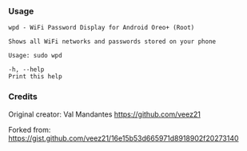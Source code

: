 ### Usage
````
wpd - WiFi Password Display for Android Oreo+ (Root)

Shows all WiFi networks and passwords stored on your phone

Usage: sudo wpd

-h, --help
Print this help
````
### Credits

Original creator: Val Mandantes https://github.com/veez21

Forked from: https://gist.github.com/veez21/16e15b53d665971d8918902f20273140

